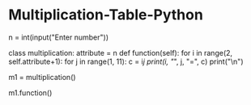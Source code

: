 # Multiplication-Table-Python

n = int(input("Enter number"))

class multiplication:
    attribute = n
    def function(self):
        for i in range(2, self.attribute+1):
            for j in range(1, 11):
                c = i*j
                print(i, "*", j, "=", c)
            print("\n")

m1 = multiplication()

m1.function()
